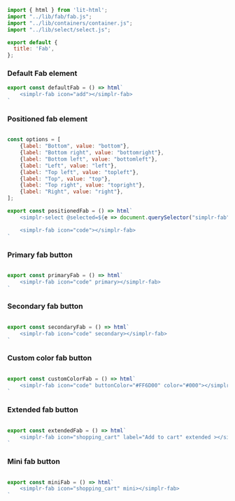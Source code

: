 ```js script
import { html } from 'lit-html';
import "../lib/fab/fab.js";
import "../lib/containers/container.js";
import "../lib/select/select.js";

export default {
  title: 'Fab',
};
```

### Default Fab element

```js preview-story
export const defaultFab = () => html`
    <simplr-fab icon="add"></simplr-fab>
`
```


### Positioned fab element

```js preview-story

const options = [
    {label: "Bottom", value: "bottom"},
    {label: "Bottom right", value: "bottomright"},
    {label: "Bottom left", value: "bottomleft"},
    {label: "Left", value: "left"},
    {label: "Top left", value: "topleft"},
    {label: "Top", value: "top"},
    {label: "Top right", value: "topright"},
    {label: "Right", value: "right"},
];

export const positionedFab = () => html`
    <simplr-select @selected=${e => document.querySelector("simplr-fab").position = document.querySelector("simplr-select").getValue()} label="position" .options=${options}></simplr-select>    

    <simplr-fab icon="code"></simplr-fab>
`
```


### Primary fab button

```js preview-story

export const primaryFab = () => html`
    <simplr-fab icon="code" primary></simplr-fab>
`
```


### Secondary fab button

```js preview-story

export const secondaryFab = () => html`
    <simplr-fab icon="code" secondary></simplr-fab>
`
```


### Custom color fab button

```js preview-story

export const customColorFab = () => html`
    <simplr-fab icon="code" buttonColor="#FF6D00" color="#000"></simplr-fab>
`
```


### Extended fab button

```js preview-story

export const extendedFab = () => html`
    <simplr-fab icon="shopping_cart" label="Add to cart" extended ></simplr-fab>
`
```

### Mini fab button

```js preview-story

export const miniFab = () => html`
    <simplr-fab icon="shopping_cart" mini></simplr-fab>
`
```

